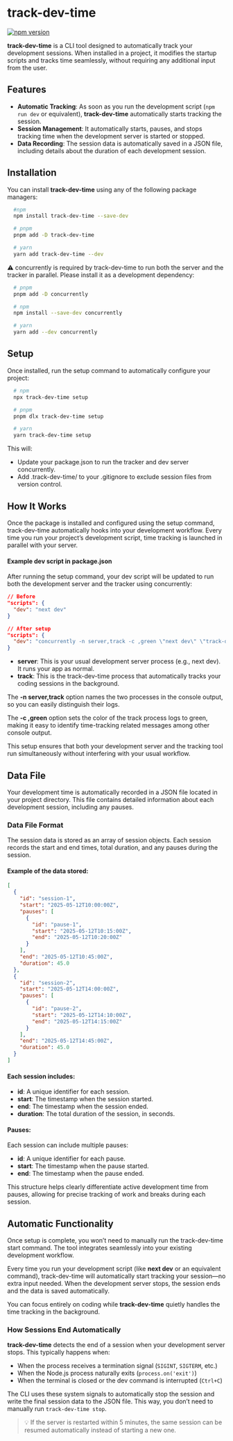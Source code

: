 # track-dev-time

[![npm version](https://img.shields.io/npm/v/track-dev-time.svg)](https://www.npmjs.com/package/track-dev-time)

**track-dev-time** is a CLI tool designed to automatically track your development sessions. When installed in a project, it modifies the startup scripts and tracks time seamlessly, without requiring any additional input from the user.

## Features

- **Automatic Tracking**: As soon as you run the development script (`npm run dev` or equivalent), **track-dev-time** automatically starts tracking the session.
- **Session Management**: It automatically starts, pauses, and stops tracking time when the development server is started or stopped.
- **Data Recording**: The session data is automatically saved in a JSON file, including details about the duration of each development session.

## Installation

You can install **track-dev-time** using any of the following package managers:

```bash
  #npm
  npm install track-dev-time --save-dev

  # pnpm
  pnpm add -D track-dev-time

  # yarn
  yarn add track-dev-time --dev
```

⚠️ concurrently is required by track-dev-time to run both the server and the tracker in parallel. Please install it as a development dependency:

```bash
  # pnpm
  pnpm add -D concurrently

  # npm
  npm install --save-dev concurrently

  # yarn
  yarn add --dev concurrently
```

## Setup

Once installed, run the setup command to automatically configure your project:

```bash
  # npm
  npx track-dev-time setup

  # pnpm
  pnpm dlx track-dev-time setup

  # yarn
  yarn track-dev-time setup
```

This will:

- Update your package.json to run the tracker and dev server concurrently.
- Add .track-dev-time/ to your .gitignore to exclude session files from version control.

## How It Works

Once the package is installed and configured using the setup command, track-dev-time automatically hooks into your development workflow. Every time you run your project’s development script, time tracking is launched in parallel with your server.

#### Example dev script in package.json

After running the setup command, your dev script will be updated to run both the development server and the tracker using concurrently:

```json
// Before
"scripts": {
  "dev": "next dev"
}

// After setup
"scripts": {
  "dev": "concurrently -n server,track -c ,green \"next dev\" \"track-dev-time start\""
}
```

- **server**: This is your usual development server process (e.g., next dev). It runs your app as normal.
- **track**: This is the track-dev-time process that automatically tracks your coding sessions in the background.

The **-n server,track** option names the two processes in the console output, so you can easily distinguish their logs.

The **-c ,green** option sets the color of the track process logs to green, making it easy to identify time-tracking related messages among other console output.

This setup ensures that both your development server and the tracking tool run simultaneously without interfering with your usual workflow.

## Data File

Your development time is automatically recorded in a JSON file located in your project directory. This file contains detailed information about each development session, including any pauses.

### Data File Format

The session data is stored as an array of session objects. Each session records the start and end times, total duration, and any pauses during the session.

#### Example of the data stored:

```json
[
  {
    "id": "session-1",
    "start": "2025-05-12T10:00:00Z",
    "pauses": [
      {
        "id": "pause-1",
        "start": "2025-05-12T10:15:00Z",
        "end": "2025-05-12T10:20:00Z"
      }
    ],
    "end": "2025-05-12T10:45:00Z",
    "duration": 45.0
  },
  {
    "id": "session-2",
    "start": "2025-05-12T14:00:00Z",
    "pauses": [
      {
        "id": "pause-2",
        "start": "2025-05-12T14:10:00Z",
        "end": "2025-05-12T14:15:00Z"
      }
    ],
    "end": "2025-05-12T14:45:00Z",
    "duration": 45.0
  }
]
```

#### Each session includes:

- **id**: A unique identifier for each session.
- **start**: The timestamp when the session started.
- **end**: The timestamp when the session ended.
- **duration**: The total duration of the session, in seconds.

#### Pauses:

Each session can include multiple pauses:

- **id**: A unique identifier for each pause.
- **start**: The timestamp when the pause started.
- **end**: The timestamp when the pause ended.

This structure helps clearly differentiate active development time from pauses, allowing for precise tracking of work and breaks during each session.

## Automatic Functionality

Once setup is complete, you won’t need to manually run the track-dev-time start command. The tool integrates seamlessly into your existing development workflow.

Every time you run your development script (like **next dev** or an equivalent command), track-dev-time will automatically start tracking your session—no extra input needed. When the development server stops, the session ends and the data is saved automatically.

You can focus entirely on coding while **track-dev-time** quietly handles the time tracking in the background.

### How Sessions End Automatically

**track-dev-time** detects the end of a session when your development server stops. This typically happens when:

- When the process receives a termination signal (`SIGINT`, `SIGTERM`, etc.)
- When the Node.js process naturally exits (`process.on('exit')`)
- When the terminal is closed or the dev command is interrupted (`Ctrl+C`)

The CLI uses these system signals to automatically stop the session and write the final session data to the JSON file. This way, you don’t need to manually run `track-dev-time stop`.

> 💡 If the server is restarted within 5 minutes, the same session can be resumed automatically instead of starting a new one.
